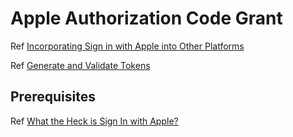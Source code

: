 # Apple Authorization Code Grant

Ref [Incorporating Sign in with Apple into Other Platforms](https://developer.apple.com/documentation/sign_in_with_apple/sign_in_with_apple_js/incorporating_sign_in_with_apple_into_other_platforms)

Ref [Generate and Validate Tokens](https://developer.apple.com/documentation/sign_in_with_apple/generate_and_validate_tokens)

## Prerequisites

Ref [What the Heck is Sign In with Apple?](https://developer.okta.com/blog/2019/06/04/what-the-heck-is-sign-in-with-apple)
